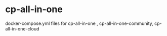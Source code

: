 # cp-all-in-one
docker-compose.yml files for cp-all-in-one , cp-all-in-one-community, cp-all-in-one-cloud
